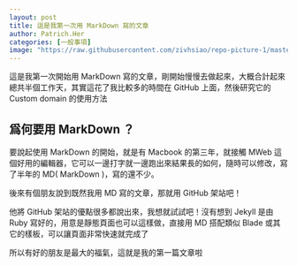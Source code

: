 ```yaml
---
layout: post
title: 這是我第一次用 MarkDown 寫的文章
author: Patrich.Her
categories: [一般事項]
image: "https://raw.githubusercontent.com/zivhsiao/repo-picture-1/master/images/milwaukee_1920x1278.jpg"  
---
```


這是我第一次開始用 MarkDown 寫的文章，剛開始慢慢去做起來，大概合計起來總共半個工作天，其實這花了我比較多的時間在 GitHub 上面，然後研究它的 Custom domain 的使用方法

## 爲何要用 MarkDown ？

要說起使用 MarkDown 的開始，就是有 Macbook 的第三年，就接觸 MWeb 這個好用的編輯器，它可以一邊打字就一邊跑出來結果長的如何，隨時可以修改，寫了半年的 MD( MarkDown )，寫的還不少。

後來有個朋友說到既然我用 MD 寫的文章，那就用 GitHub 架站吧！

他將 GitHub 架站的優點很多都說出來，我想就試試吧！沒有想到 Jekyll 是由 Ruby 寫好的，用意是靜態頁面也可以這樣做，直接用 MD 搭配類似 Blade 或其它的樣板，可以讓頁面非常快速就完成了

所以有好的朋友是最大的福氣，這就是我的第一篇文章啦